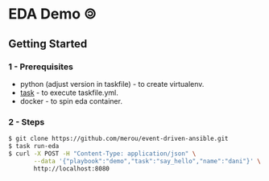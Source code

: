 # EDA Demo 🄯


## Getting Started

### 1 - Prerequisites

- python (adjust version in taskfile) - to create virtualenv.
- [task](https://github.com/go-task/task) - to execute taskfile.yml.
- docker - to spin eda container.

### 2 - Steps

```bash
$ git clone https://github.com/merou/event-driven-ansible.git
$ task run-eda
$ curl -X POST -H "Content-Type: application/json" \
       --data '{"playbook":"demo","task":"say_hello","name":"dani"}' \
       http://localhost:8080
```




